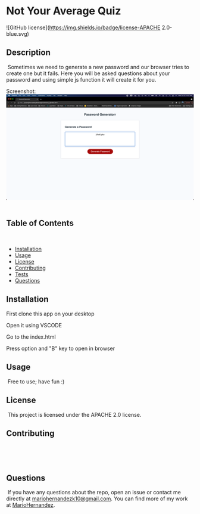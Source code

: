 # Not Your Average Quiz
![GitHub license](https://img.shields.io/badge/license-APACHE 2.0-blue.svg)
​
## Description
​
Sometimes we need to generate a new password and our browser tries to create one but it fails. Here you will be asked questions about your password and using simple js function it will create it for you.

Screenshot:
![alt text](img/SS.png)
​
## Table of Contents 
​
* [Installation](#installation)
​
* [Usage](#usage)
​
* [License](#license)
​
* [Contributing](#contributing)
​
* [Tests](#tests)
​
* [Questions](#questions)
​
## Installation

First clone this app on your desktop

Open it using VSCODE

Go to the index.html

Press option and "B" key to open in browser 
​
## Usage
​
Free to use; have fun :)
​
## License
​
This project is licensed under the APACHE 2.0 license.
  
## Contributing
​

​
## Questions
​
If you have any questions about the repo, open an issue or contact me directly at mariohernandezk10@gmail.com. You can find more of my work at [MarioHernandez](https://github.com/mariohernandezk10/note_taker).
